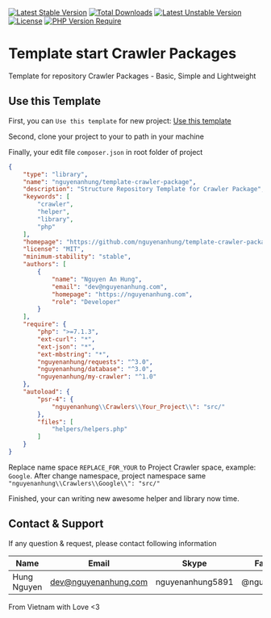 [![Latest Stable Version](http://poser.pugx.org/nguyenanhung/template-crawler-package/v)](https://packagist.org/packages/template-crawler-package) [![Total Downloads](http://poser.pugx.org/nguyenanhung/template-crawler-package/downloads)](https://packagist.org/packages/nguyenanhung/template-crawler-package) [![Latest Unstable Version](http://poser.pugx.org/nguyenanhung/template-crawler-package/v/unstable)](https://packagist.org/packages/nguyenanhung/template-crawler-package) [![License](http://poser.pugx.org/nguyenanhung/template-crawler-package/license)](https://packagist.org/packages/nguyenanhung/template-crawler-package) [![PHP Version Require](http://poser.pugx.org/nguyenanhung/template-crawler-package/require/php)](https://packagist.org/packages/nguyenanhung/template-crawler-package)

# Template start Crawler Packages

Template for repository Crawler Packages - Basic, Simple and Lightweight

## Use this Template

First, you can `Use this template` for new project: [Use this template](https://github.com/nguyenanhung/template-crawler-package/generate)

Second, clone your project to your to path in your machine

Finally, your edit file `composer.json` in root folder of project

```json
{
    "type": "library",
    "name": "nguyenanhung/template-crawler-package",
    "description": "Structure Repository Template for Crawler Package",
    "keywords": [
        "crawler",
        "helper",
        "library",
        "php"
    ],
    "homepage": "https://github.com/nguyenanhung/template-crawler-package",
    "license": "MIT",
    "minimum-stability": "stable",
    "authors": [
        {
            "name": "Nguyen An Hung",
            "email": "dev@nguyenanhung.com",
            "homepage": "https://nguyenanhung.com",
            "role": "Developer"
        }
    ],
    "require": {
        "php": ">=7.1.3",
        "ext-curl": "*",
        "ext-json": "*",
        "ext-mbstring": "*",
        "nguyenanhung/requests": "^3.0",
        "nguyenanhung/database": "^3.0",
        "nguyenanhung/my-crawler": "^1.0"
    },
    "autoload": {
        "psr-4": {
            "nguyenanhung\\Crawlers\\Your_Project\\": "src/"
        },
        "files": [
            "helpers/helpers.php"
        ]
    }
}

```

Replace name space `REPLACE_FOR_YOUR` to Project Crawler space, example: `Google`. After change namespace, project namespace same `"nguyenanhung\\Crawlers\\Google\\": "src/"`

Finished, your can writing new awesome helper and library now time.

## Contact & Support

If any question & request, please contact following information

| Name        | Email                | Skype            | Facebook      |
|-------------|----------------------|------------------|---------------|
| Hung Nguyen | dev@nguyenanhung.com | nguyenanhung5891 | @nguyenanhung |

From Vietnam with Love <3